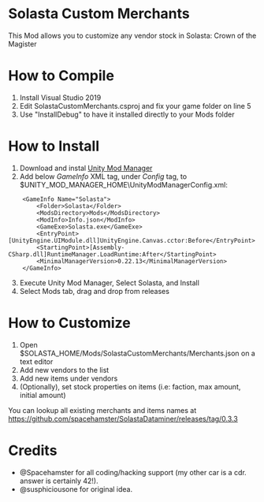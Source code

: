 # Solasta Custom Merchants

This Mod allows you to customize any vendor stock in Solasta: Crown of the Magister

# How to Compile

1. Install Visual Studio 2019
2. Edit SolastaCustomMerchants.csproj and fix your game folder on line 5
3. Use "InstallDebug" to have it installed directly to your Mods folder

# How to Install

1. Download and instal [Unity Mod Manager](https://www.nexusmods.com/site/mods/21)
2. Add below *GameInfo* XML tag, under *Config* tag, to $UNITY_MOD_MANAGER_HOME\UnityModManagerConfig.xml:
```
	<GameInfo Name="Solasta">
		<Folder>Solasta</Folder>
		<ModsDirectory>Mods</ModsDirectory>
		<ModInfo>Info.json</ModInfo>
		<GameExe>Solasta.exe</GameExe>
		<EntryPoint>[UnityEngine.UIModule.dll]UnityEngine.Canvas.cctor:Before</EntryPoint>
		<StartingPoint>[Assembly-CSharp.dll]RuntimeManager.LoadRuntime:After</StartingPoint>
		<MinimalManagerVersion>0.22.13</MinimalManagerVersion>
	</GameInfo>
```
3. Execute Unity Mod Manager, Select Solasta, and Install
4. Select Mods tab, drag and drop from releases

# How to Customize

1. Open $SOLASTA_HOME/Mods/SolastaCustomMerchants/Merchants.json on a text editor
2. Add new vendors to the list
3. Add new items under vendors
4. (Optionally), set stock properties on items (i.e: faction, max amount, initial amount)

You can lookup all existing merchants and items names at https://github.com/spacehamster/SolastaDataminer/releases/tag/0.3.3

# Credits

* @Spacehamster for all coding/hacking support (my other car is a cdr. answer is certainly 42!).
* @susphiciousone for original idea.
